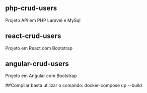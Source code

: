 ## php-crud-users
Projeto API em PHP Laravel e MySql 

## react-crud-users
Projeto em React com Bootstrap

	 
## angular-crud-users
Projeto em Angular com Bootstrap

##Compilar
basta utilizar o comando: docker-compose up --build

